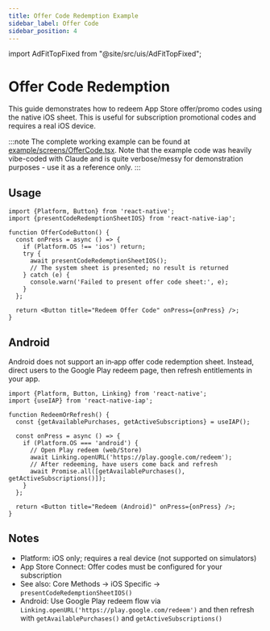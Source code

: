 ```yaml
---
title: Offer Code Redemption Example
sidebar_label: Offer Code
sidebar_position: 4
---
```


import AdFitTopFixed from "@site/src/uis/AdFitTopFixed";

# Offer Code Redemption

<AdFitTopFixed />

This guide demonstrates how to redeem App Store offer/promo codes using the native iOS sheet. This is useful for subscription promotional codes and requires a real iOS device.

:::note The complete working example can be found at [example/screens/OfferCode.tsx](https://github.com/hyochan/react-native-iap/blob/main/example/screens/OfferCode.tsx). Note that the example code was heavily vibe-coded with Claude and is quite verbose/messy for demonstration purposes - use it as a reference only. :::

## Usage

```tsx
import {Platform, Button} from 'react-native';
import {presentCodeRedemptionSheetIOS} from 'react-native-iap';

function OfferCodeButton() {
  const onPress = async () => {
    if (Platform.OS !== 'ios') return;
    try {
      await presentCodeRedemptionSheetIOS();
      // The system sheet is presented; no result is returned
    } catch (e) {
      console.warn('Failed to present offer code sheet:', e);
    }
  };

  return <Button title="Redeem Offer Code" onPress={onPress} />;
}
```

## Android

Android does not support an in‑app offer code redemption sheet. Instead, direct users to the Google Play redeem page, then refresh entitlements in your app.

```tsx
import {Platform, Button, Linking} from 'react-native';
import {useIAP} from 'react-native-iap';

function RedeemOrRefresh() {
  const {getAvailablePurchases, getActiveSubscriptions} = useIAP();

  const onPress = async () => {
    if (Platform.OS === 'android') {
      // Open Play redeem (web/Store)
      await Linking.openURL('https://play.google.com/redeem');
      // After redeeming, have users come back and refresh
      await Promise.all([getAvailablePurchases(), getActiveSubscriptions()]);
    }
  };

  return <Button title="Redeem (Android)" onPress={onPress} />;
}
```

## Notes

- Platform: iOS only; requires a real device (not supported on simulators)
- App Store Connect: Offer codes must be configured for your subscription
- See also: Core Methods → iOS Specific → `presentCodeRedemptionSheetIOS()`
- Android: Use Google Play redeem flow via `Linking.openURL('https://play.google.com/redeem')` and then refresh with `getAvailablePurchases()` and `getActiveSubscriptions()`
